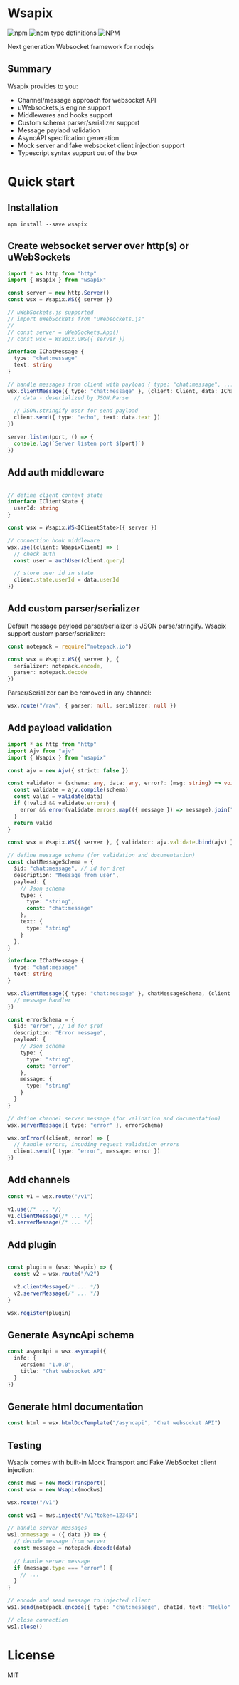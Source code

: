 # Wsapix
<img alt="npm" src="https://img.shields.io/npm/v/wsapix"> <img alt="npm type definitions" src="https://img.shields.io/npm/types/wsapix"> <img alt="NPM" src="https://img.shields.io/npm/l/wsapix">

Next generation Websocket framework for nodejs

## Summary
Wsapix provides to you:
- Channel/message approach for websocket API 
- uWebsockets.js engine support 
- Middlewares and hooks support
- Custom schema parser/serializer support
- Message paylaod validation
- AsyncAPI specification generation
- Mock server and fake websocket client injection support
- Typescript syntax support out of the box

# Quick start

## Installation

```
npm install --save wsapix
```

## Create websocket server over http(s) or uWebSockets

```ts
import * as http from "http"
import { Wsapix } from "wsapix"

const server = new http.Server()
const wsx = Wsapix.WS({ server })

// uWebSockets.js supported
// import uWebSockets from "uWebsockets.js"
//
// const server = uWebSockets.App()
// const wsx = Wsapix.uWS({ server })

interface IChatMessage {
  type: "chat:message"
  text: string
}

// handle messages from client with payload { type: "chat:message", ... }
wsx.clientMessage({ type: "chat:message" }, (client: Client, data: IChatMessage) => {
  // data - deserialized by JSON.Parse
  
  // JSON.stringify user for send payload 
  client.send({ type: "echo", text: data.text })
})

server.listen(port, () => {
  console.log(`Server listen port ${port}`)
})

```

## Add auth middleware
```ts

// define client context state
interface IClientState {
  userId: string
}

const wsx = Wsapix.WS<IClientState>({ server })

// connection hook middleware
wsx.use((client: WsapixClient) => {
  // check auth
  const user = authUser(client.query)

  // store user id in state 
  client.state.userId = data.userId
})
```

## Add custom parser/serializer
Default message payload parser/serializer is JSON parse/stringify. 
Wsapix support custom parser/serializer:

```ts
const notepack = require("notepack.io")

const wsx = Wsapix.WS({ server }, { 
  serializer: notepack.encode, 
  parser: notepack.decode
})
```
Parser/Serializer can be removed in any channel:
```ts
wsx.route("/raw", { parser: null, serializer: null })

```

## Add payload validation

```ts
import * as http from "http"
import Ajv from "ajv"
import { Wsapix } from "wsapix"

const ajv = new Ajv({ strict: false })

const validator = (schema: any, data: any, error?: (msg: string) => void) => {
  const validate = ajv.compile(schema)
  const valid = validate(data)
  if (!valid && validate.errors) { 
    error && error(validate.errors.map(({ message }) => message).join(", ")) 
  }
  return valid
}

const wsx = Wsapix.WS({ server }, { validator: ajv.validate.bind(ajv) })

// define message schema (for validation and documentation)
const chatMessageSchema = { 
  $id: "chat:message", // id for $ref
  description: "Message from user",
  payload: {
    // Json schema
    type: {
      type: "string",
      const: "chat:message"
    },
    text: {
      type: "string"
    }
  },
}

interface IChatMessage {
  type: "chat:message"
  text: string
}

wsx.clientMessage({ type: "chat:message" }, chatMessageSchema, (client: Client, data: IChatMessage) => {
  // message handler
})

const errorSchema = {
  $id: "error", // id for $ref
  description: "Error message", 
  payload: {
    // Json schema
    type: {
      type: "string",
      const: "error"
    },
    message: {
      type: "string"
    }
  }
}

// define channel server message (for validation and documentation)
wsx.serverMessage({ type: "error" }, errorSchema)

wsx.onError((client, error) => {
  // handle errors, incuding request validation errors
  client.send({ type: "error", message: error })
})
```

## Add channels
```ts
const v1 = wsx.route("/v1")

v1.use(/* ... */)
v1.clientMessage(/* ... */)
v1.serverMessage(/* ... */)
```

## Add plugin
```ts

const plugin = (wsx: Wsapix) => {
  const v2 = wsx.route("/v2")

  v2.clientMessage(/* ... */)
  v2.serverMessage(/* ... */)  
}

wsx.register(plugin)

```

## Generate AsyncApi schema

```ts
const asyncApi = wsx.asyncapi({
  info: {
    version: "1.0.0",
    title: "Chat websocket API"
  }
})
```

## Generate html documentation

```ts
const html = wsx.htmlDocTemplate("/asyncapi", "Chat websocket API")
```

## Testing

Wsapix comes with built-in Mock Transport and Fake WebSocket client injection:

```ts
const mws = new MockTransport()
const wsx = new Wsapix(mockws)

wsx.route("/v1")

const ws1 = mws.inject("/v1?token=12345")

// handle server messages
ws1.onmessage = ({ data }) => {
  // decode message from server
  const message = notepack.decode(data)
  
  // handle server message
  if (message.type === "error") {
    // ...
  }
}

// encode and send message to injected client
ws1.send(notepack.encode({ type: "chat:message", chatId, text: "Hello" }))

// close connection
ws1.close()
```

# License
MIT
